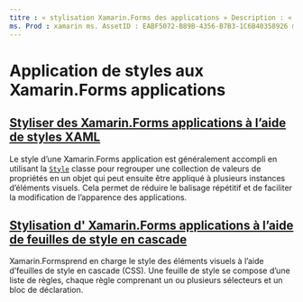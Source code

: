```yaml
---
titre : « stylisation Xamarin.Forms des applications » Description : « ce guide explique comment appliquer un style aux Xamarin.Forms applications à l’aide de styles XAML, et à l’aide de feuilles de style en cascade ».
ms. Prod : xamarin ms. AssetID : EABF5072-B89B-4356-B7B3-1C6B40358926 ms. Technology : xamarin-Forms Author : davidbritch ms. Author : dabritch ms. Date : 04/28/2018 No-Loc : [ Xamarin.Forms , Xamarin.Essentials ]
---
```


# <a name="styling-xamarinforms-apps"></a>Application de styles aux Xamarin.Forms applications

## <a name="styling-xamarinforms-apps-using-xaml-stylesxamlindexmd"></a>[Styliser des Xamarin.Forms applications à l’aide de styles XAML](xaml/index.md)

Le style d’une Xamarin.Forms application est généralement accompli en utilisant la [`Style`](xref:Xamarin.Forms.Style) classe pour regrouper une collection de valeurs de propriétés en un objet qui peut ensuite être appliqué à plusieurs instances d’éléments visuels. Cela permet de réduire le balisage répétitif et de faciliter la modification de l’apparence des applications.

## <a name="styling-xamarinforms-apps-using-cascading-style-sheetscssindexmd"></a>[Stylisation d' Xamarin.Forms applications à l’aide de feuilles de style en cascade](css/index.md)

Xamarin.Formsprend en charge le style des éléments visuels à l’aide d’feuilles de style en cascade (CSS). Une feuille de style se compose d’une liste de règles, chaque règle comprenant un ou plusieurs sélecteurs et un bloc de déclaration.
